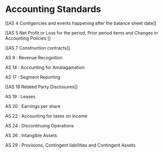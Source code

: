 # Accounting Standards

[[AS 4   Contigencies and events happening after the balance sheet date]]

[[AS 5   Net Profit or Loss for the period, Prior period items and Changes in Accounting Policies ]]

[[AS 7   Construction contracts]]

AS 9 : Revenue Recognition

AS 14 : Accounting for Amalagamation

AS 17 : Segment Reporting

[[AS 18   Related Party Disclosures]]

AS 19 : Leases

AS 20 : Earnings per share

AS 22 : Accounting for taxes on income

AS 24 : Discontinuing Operations

AS 26 : Intangible Assets 

AS 29 : Provisions, Contingent liabilities and Contingent Assets